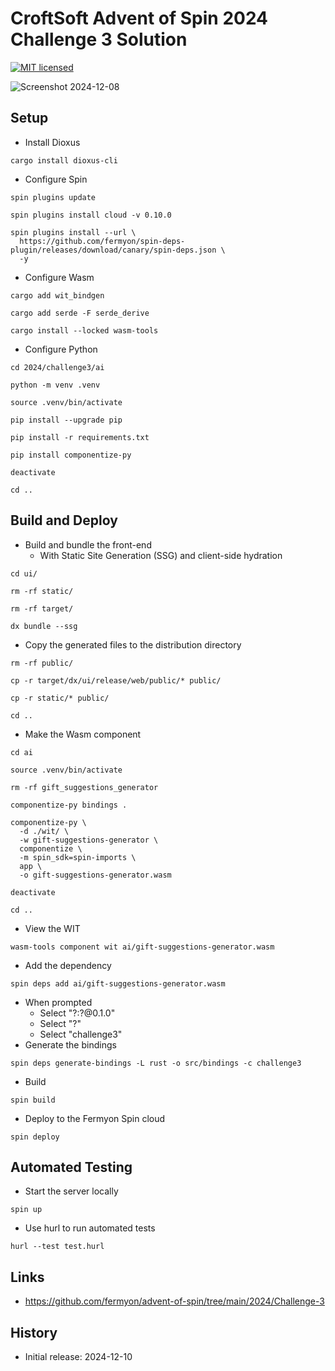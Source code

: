 # CroftSoft Advent of Spin 2024 Challenge 3 Solution

[![MIT licensed][mit-badge]][mit-url]

[mit-badge]: https://img.shields.io/badge/license-MIT-blue.svg
[mit-url]: https://github.com/david-wallace-croft/advent-of-spin/blob/main/LICENSE.txt

![Screenshot 2024-12-08](./media/screenshot-2024-12-08-a.jpg)

## Setup

- Install Dioxus
```
cargo install dioxus-cli
```
- Configure Spin
```
spin plugins update

spin plugins install cloud -v 0.10.0

spin plugins install --url \
  https://github.com/fermyon/spin-deps-plugin/releases/download/canary/spin-deps.json \
  -y  
```
- Configure Wasm
```
cargo add wit_bindgen

cargo add serde -F serde_derive

cargo install --locked wasm-tools
```
- Configure Python
```
cd 2024/challenge3/ai

python -m venv .venv

source .venv/bin/activate

pip install --upgrade pip

pip install -r requirements.txt

pip install componentize-py

deactivate

cd ..
```

## Build and Deploy

- Build and bundle the front-end
  - With Static Site Generation (SSG) and client-side hydration 
```
cd ui/

rm -rf static/

rm -rf target/

dx bundle --ssg
```
- Copy the generated files to the distribution directory
```
rm -rf public/

cp -r target/dx/ui/release/web/public/* public/

cp -r static/* public/

cd ..
```
- Make the Wasm component
```
cd ai

source .venv/bin/activate

rm -rf gift_suggestions_generator

componentize-py bindings .

componentize-py \
  -d ./wit/ \
  -w gift-suggestions-generator \
  componentize \
  -m spin_sdk=spin-imports \
  app \
  -o gift-suggestions-generator.wasm

deactivate

cd ..
```
- View the WIT
```
wasm-tools component wit ai/gift-suggestions-generator.wasm
```
- Add the dependency
```
spin deps add ai/gift-suggestions-generator.wasm
```
- When prompted
  - Select "?:?@0.1.0"
  - Select "?"
  - Select "challenge3"
- Generate the bindings
```
spin deps generate-bindings -L rust -o src/bindings -c challenge3
```
- Build
```
spin build
```
- Deploy to the Fermyon Spin cloud
```
spin deploy
```

## Automated Testing

- Start the server locally
```
spin up
```
- Use hurl to run automated tests
```
hurl --test test.hurl
```

## Links

- https://github.com/fermyon/advent-of-spin/tree/main/2024/Challenge-3

## History

- Initial release: 2024-12-10
